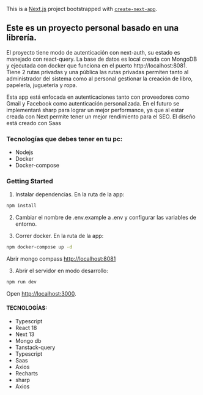 This is a [Next.js](https://nextjs.org/) project bootstrapped with [`create-next-app`](https://github.com/vercel/next.js/tree/canary/packages/create-next-app).

## Este es un proyecto personal basado en una librería.


El proyecto tiene modo de autenticación con next-auth, su estado es manejado con react-query. La base de datos es local creada con MongoDB y ejecutada con docker que funciona en el puerto http://localhost:8081. Tiene 2 rutas privadas y una pública las rutas privadas permiten tanto al administrador del sistema como al personal gestionar la creación de libro, papelería, juguetería y ropa.

Esta app está enfocada en autenticaciones tanto con proveedores como Gmail y Facebook como autenticación personalizada. En el futuro se implementará sharp para lograr un mejor performance, ya que al estar creada con Next permite tener un mejor rendimiento para el SEO. El diseño está creado con Saas

### Tecnologías que debes tener en tu pc:

- Nodejs
- Docker
- Docker-compose

### Getting Started

 1. Instalar dependencias. En la ruta de la app:

 ```bash
npm install
```

2. Cambiar el nombre de .env.example a .env y configurar las variables de entorno.

3. Correr docker. En la ruta de la app:

```bash
npm docker-compose up -d
```

Abrir mongo compass [http://localhost:8081](http://localhost:8081)

3. Abrir el servidor en modo desarrollo:

```bash
npm run dev
```

Open [http://localhost:3000](http://localhost:3000).

#### TECNOLOGÍAS:

- Typescript
- React 18
- Next 13
- Mongo db
- Tanstack-query
- Typescript
- Saas
- Axios
- Recharts
- sharp
- Axios

